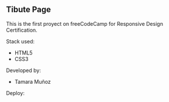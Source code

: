 ## Tibute Page

This is the first proyect on freeCodeCamp for Responsive Design Certification.

Stack used:
- HTML5
- CSS3

Developed by:
- Tamara Muñoz

Deploy:
